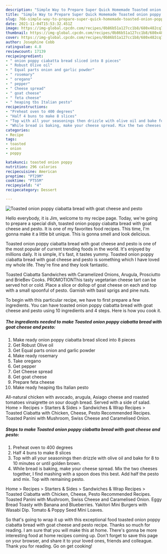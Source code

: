 ```yaml
---
description: "Simple Way to Prepare Super Quick Homemade Toasted onion poppy ciabatta bread with goat cheese and pesto"
title: "Simple Way to Prepare Super Quick Homemade Toasted onion poppy ciabatta bread with goat cheese and pesto"
slug: 766-simple-way-to-prepare-super-quick-homemade-toasted-onion-poppy-ciabatta-bread-with-goat-cheese-and-pesto
date: 2021-11-04T15:53:32.451Z
image: https://img-global.cpcdn.com/recipes/0b86b51a127cc1b8/680x482cq70/toasted-onion-poppy-ciabatta-bread-with-goat-cheese-and-pesto-recipe-main-photo.jpg
thumbnail: https://img-global.cpcdn.com/recipes/0b86b51a127cc1b8/680x482cq70/toasted-onion-poppy-ciabatta-bread-with-goat-cheese-and-pesto-recipe-main-photo.jpg
cover: https://img-global.cpcdn.com/recipes/0b86b51a127cc1b8/680x482cq70/toasted-onion-poppy-ciabatta-bread-with-goat-cheese-and-pesto-recipe-main-photo.jpg
author: Josephine Cobb
ratingvalue: 4.8
reviewcount: 17139
recipeingredient:
- " onion poppy ciabatta bread sliced into 8 pieces"
- " Robust Olive oil"
- " Equal parts onion and garlic powder"
- " rosemary"
- " oregano"
- " pepper"
- " Cheese spread"
- " goat cheese"
- " feta cheese"
- " heaping tbs Italian pesto"
recipeinstructions:
- "Preheat oven to 400 degrees"
- "Half 4 buns to make 8 slices"
- "Top with all your seasonings then drizzle with olive oil and bake for 8 to 10 minutes or until golden brown."
- "While bread is baking, make your cheese spread. Mix the two cheeses together, I find mashing with a spoon does this best. Add half the pesto and mix. Top with remaining pesto."
categories:
- Recipe
tags:
- toasted
- onion
- poppy

katakunci: toasted onion poppy 
nutrition: 296 calories
recipecuisine: American
preptime: "PT29M"
cooktime: "PT55M"
recipeyield: "4"
recipecategory: Dessert

---
```



![Toasted onion poppy ciabatta bread with goat cheese and pesto](https://img-global.cpcdn.com/recipes/0b86b51a127cc1b8/680x482cq70/toasted-onion-poppy-ciabatta-bread-with-goat-cheese-and-pesto-recipe-main-photo.jpg)

Hello everybody, it is Jim, welcome to my recipe page. Today, we're going to prepare a special dish, toasted onion poppy ciabatta bread with goat cheese and pesto. It is one of my favorites food recipes. This time, I'm gonna make it a little bit unique. This is gonna smell and look delicious.

Toasted onion poppy ciabatta bread with goat cheese and pesto is one of the most popular of current trending foods in the world. It's enjoyed by millions daily. It is simple, it's fast, it tastes yummy. Toasted onion poppy ciabatta bread with goat cheese and pesto is something which I have loved my whole life. They're fine and they look fantastic.

Toasted Ciabatta Sandwiches with Caramelized Onions, Arugula, Prosciutto and BrieBev Cooks. PROMOTIONThis tasty vegetarian cheese tart can be served hot or cold. Place a slice or dollop of goat cheese on each and top with a small spoonful of pesto. Garnish with basil sprigs and pine nuts.


To begin with this particular recipe, we have to first prepare a few ingredients. You can have toasted onion poppy ciabatta bread with goat cheese and pesto using 10 ingredients and 4 steps. Here is how you cook it.

<!--inarticleads1-->

##### The ingredients needed to make Toasted onion poppy ciabatta bread with goat cheese and pesto:

1. Make ready  onion poppy ciabatta bread sliced into 8 pieces
1. Get  Robust Olive oil
1. Get  Equal parts onion and garlic powder
1. Make ready  rosemary
1. Take  oregano
1. Get  pepper
1. Get  Cheese spread
1. Get  goat cheese
1. Prepare  feta cheese
1. Make ready  heaping tbs Italian pesto


All-natural chicken with avocado, arugula, Asiago cheese and roasted tomatoes vinaigrette on sour dough bread. Served with a side of salad. Home &gt; Recipes &gt; Starters &amp; Sides &gt; Sandwiches &amp; Wrap Recipes &gt; Toasted Ciabatta with Chicken, Cheese, Pesto Recommended Recipes. Toasted Panini with Mushroom, Swiss Cheese and Caramelised Onion. 

<!--inarticleads2-->

##### Steps to make Toasted onion poppy ciabatta bread with goat cheese and pesto:

1. Preheat oven to 400 degrees
1. Half 4 buns to make 8 slices
1. Top with all your seasonings then drizzle with olive oil and bake for 8 to 10 minutes or until golden brown.
1. While bread is baking, make your cheese spread. Mix the two cheeses together, I find mashing with a spoon does this best. Add half the pesto and mix. Top with remaining pesto.


Home &gt; Recipes &gt; Starters &amp; Sides &gt; Sandwiches &amp; Wrap Recipes &gt; Toasted Ciabatta with Chicken, Cheese, Pesto Recommended Recipes. Toasted Panini with Mushroom, Swiss Cheese and Caramelised Onion. Eggy Bread Toasty with Banana and Blueberries. Yakitori Mini Burgers with Wasabi Dip. Tomato &amp; Poppy Seed Mini Loaves. 

So that's going to wrap it up with this exceptional food toasted onion poppy ciabatta bread with goat cheese and pesto recipe. Thanks so much for reading. I am sure that you will make this at home. There's gonna be more interesting food at home recipes coming up. Don't forget to save this page on your browser, and share it to your loved ones, friends and colleague. Thank you for reading. Go on get cooking!
